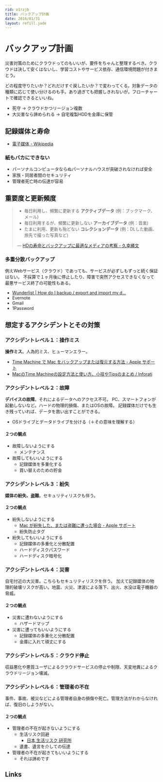 ```yaml
---
rid: o1rzjb
title: バックアップ計画
date: 2016/01/31
layout: refill.jade
---
```


# バックアップ計画

災害対策のためにクラウドってのもいいが、要件をちゃんと整理するべき。クラウドは決して安くはないし、学習コストやサービス依存、通信環境問題が付きまとう。

どの程度守りたいか？どれだけすぐ戻したいか？で変わってくる。対象データの種類に応じて使い分けるのも手。あり過ぎても把握しきれないが。フローチャートで確認できるといいね。

- 死守 → クラウドかつリージョン複数
- 大災害なら諦められる → 自宅複製HDDを金庫に保管


## 記録媒体と寿命

- [電子媒体 - Wikipedia](https://ja.wikipedia.org/wiki/%E9%9B%BB%E5%AD%90%E5%AA%92%E4%BD%93)

### 紙もバカにできない

- パーソナルコンピュータならぬパーソナルハウスが突破されなければ安全
- 家族・同居者間のセキュリティ
- 管理者死亡時の伝達が容易


## 重要度と更新頻度

> - 毎日利用し、頻繁に更新する __アクティブデータ__ (例：ブックマーク、メール)
> - 毎日利用するが、頻繁に更新しない __アーカイブデータ__ (例：音楽)
> - たまに利用、更新も殆どない __コレクションデータ__ (例：DLした動画、旅先で撮った写真など)
>
> ― [HDの寿命とバックアップに最適なメディアの考察 - 久幸繙文](http://www.takamagahara.info/2006/0122)

### 多重分散バックアップ

例えWebサービス（クラウド）であっても、サービスが必ずしもずっと続く保証はない。
不採算で１ヶ月後に停止したり、障害で突然アクセスできなくなって最悪サービス終了の可能性もある。

- [Wunderlist | How do I backup / export and import my d...](https://support.wunderlist.com/customer/en/portal/articles/1183757-how-do-i-backup-export-and-import-my-data-)
- Evernote
- Gmail
- 1Password


## 想定するアクシデントとその対策

### アクシデントレベル１：__操作ミス__

__操作ミス__。人為的ミス、ヒューマンエラー。

- [Time Machine で Mac をバックアップまたは復元する方法 - Apple サポート](https://support.apple.com/ja-jp/HT201250)
- [MacのTime Machineの設定方法と使い方、小技やTipsのまとめ / Inforati](http://inforati.jp/apple/mac-tips-techniques/system-hints/how-to-use-mac-time-machine-back-up.html)

### アクシデントレベル２：__故障__

__デバイスの故障__。それによるデータへのアクセス不可。
PC、スマートフォンが起動しないなど。ハードの物理的損傷、またはOSの故障。
記録媒体だけでも生き残っていれば、データを救い出すことができる。

- OSドライブとデータドライブを分ける（＋その意味を理解する）

#### ２つの観点
- 故障しないようにする
  - メンテナンス
- 故障してもいいようにする
  - 記録媒体を多重化する
  - 買い替えのための貯金

### アクシデントレベル３：__紛失__

__媒体の紛失、盗難__。セキュリティリスクも伴う。

#### ２つの観点
- 紛失しないようにする
  - [Mac が紛失した、または盗難に遭った場合 - Apple サポート](https://support.apple.com/ja-jp/HT204756)
  - 紛失防止タグ
- 紛失してもいいようにする
  - 記録媒体の多重化と分散配置
  - ハードディスクパスワード
  - ハードディスク暗号化

### アクシデントレベル４：__災害__

自宅付近の大災害。こちらもセキュリティリスクを伴う。
加えて記録媒体の物理的破壊リスクが高い。地震、火災、津波による落下、出火、水没は電子機器の脅威。

#### ２つの観点
- 災害に遭わないようにする
  - ハザードマップ
- 災害に遭ってもいいようにする
  - 記録媒体の多重化と分散配置
  - 金庫に入れて頑丈にする

### アクシデントレベル５：__クラウド停止__

収益悪化や悪質ユーザによるクラウドサービスの停止や制限、天変地異によるクラウドリージョン壊滅。

### アクシデントレベル６：__管理者の不在__

事件、事故、被災などによる管理者自身の損傷や死亡。管理方法がわからなければ、復旧のしようがない。

#### ２つの観点
- 管理者の不在が起きないようにする
  - 生活リスク回避
    - [日本 生活リスク 研究所](http://seikatsurisk.com/)
  - 遺書、遺言を介しての伝達
- 管理者の不在が起きてもいいようにする
  - それは諦めです


## Links
